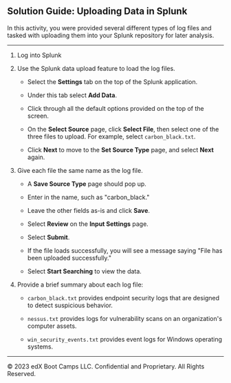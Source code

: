 ## Solution Guide: Uploading Data in Splunk 

In this activity, you were provided several different types of log files and tasked with uploading them into your Splunk repository for later analysis.

--- 

1. Log into Splunk


2. Use the Splunk data upload feature to load the log files.

    - Select the **Settings** tab on the top of the Splunk application.

    - Under this tab select **Add Data**.

    - Click through all the default options provided on the top of the screen.

    - On the **Select Source** page, click **Select File**, then select one of the three files to upload. For example, select `carbon_black.txt`.

    - Click **Next** to move to the **Set Source Type** page, and select **Next** again.

3. Give each file the same name as the log file.

    - A **Save Source Type** page should pop up.
    
    - Enter in the name, such as "carbon_black."
    
    - Leave the other fields as-is and click **Save**.

    - Select **Review** on the **Input Settings** page.
   
    - Select **Submit**.
   
    - If the file loads successfully, you will see a message saying "File has been uploaded successfully."

    - Select **Start Searching** to view the data.

4. Provide a brief summary about each log file: 

    - `carbon_black.txt` provides endpoint security logs that are designed to detect suspicious behavior.

    - `nessus.txt` provides logs for vulnerability scans on an organization's computer assets.

    - `win_security_events.txt` provides event logs for Windows operating systems.

---

© 2023 edX Boot Camps LLC. Confidential and Proprietary. All Rights Reserved.  
